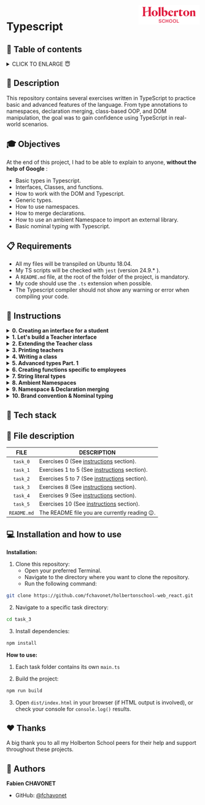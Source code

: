 <img height="50px" align="right" src="https://raw.githubusercontent.com/fchavonet/fchavonet/main/assets/images/logo-holberton_school.png" alt="Holberton School logo">

# Typescript

## 🔖 Table of contents

<details>
    <summary>
        CLICK TO ENLARGE 😇
    </summary>
    📄 <a href="#description">Description</a>
    <br>
    🎓 <a href="#objectives">Objectives</a>
    <br>
    📋 <a href="#requirements">Requirements</a>
    <br>
    📝 <a href="#instructions">Instructions</a>
    <br>
    🔨 <a href="#tech-stack">Tech stack</a>
    <br>
    📂 <a href="#files-description">Files description</a>
    <br>
    💻 <a href="#installation_and_how_to_use">Installation and how to use</a>
    <br>
    ♥️ <a href="#thanks">Thanks</a>
    <br>
    👷 <a href="#authors">Authors</a>
</details>

## 📄 <span id="description">Description</span>

This repository contains several exercises written in TypeScript to practice basic and advanced features of the language. From type annotations to namespaces, declaration merging, class-based OOP, and DOM manipulation, the goal was to gain confidence using TypeScript in real-world scenarios.

## 🎓 <span id="objectives">Objectives</span>

At the end of this project, I had to be able to explain to anyone, **without the help of Google** :

- Basic types in Typescript.
- Interfaces, Classes, and functions.
- How to work with the DOM and Typescript.
- Generic types.
- How to use namespaces.
- How to merge declarations.
- How to use an ambient Namespace to import an external library.
- Basic nominal typing with Typescript.

## 📋 <span id="requirements">Requirements</span>

- All my files will be transpiled on Ubuntu 18.04.
- My TS scripts will be checked with `jest` (version 24.9.* ).
- A `README.md` file, at the root of the folder of the project, is mandatory.
- My code should use the `.ts` extension when possible.
- The Typescript compiler should not show any warning or error when compiling your code.

## 📝 <span id="instructions">Instructions</span>

<details>
    <summary>
        <b>0. Creating an interface for a student</b>
    </summary>
    <br>

Copy the following configuration files (provided above) into the `task_0` directory: `package.json`, `.eslintrc.js`, `tsconfig.json`, `webpack.config.js`.

Write your code in the `js/main.ts` file:

- Write an interface named `Student` that accepts the following elements:
    - `firstName`: string.
    - `lastName`: string.
    - `age`: number.
    - `location`: string.
- Create 2 students variables called `student1` and `student2` and store them into an array named `studentsList`.
- Using Vanilla Javascript, render a table and for each elements in the array, append a new row to the table.
- Each row should contain the first name of the student and the location.

**Requirements:**

- When running, Webpack should return `No type errors found`.
- Every variable should use TypeScript when possible.

#
**Repo:**
- GitHub repository: `holbertonschool-web_react`.
- Directory: `TypeScript`.
- File: `task_0/js/main.ts`, `task_0/package.json`, `task_0/.eslintrc.js`, `task_0/tsconfig.json`, `task_0/webpack.config.js`.
<hr>
</details>

<details>
    <summary>
        <b>1. Let's build a Teacher interface</b>
    </summary>
    <br>

Create a directory `task_1` and copy these configuration files into this folder: `package.json`, `tsconfig.json`, `webpack.config.js`.

Write your code in the `js/main.ts` file:

- Write an interface named `Teacher` that accepts the following elements:
  
    - `firstName`: string - can only be set during initialization of an object of this interface.
    - `lastName`: string - can only be set during initialization of an object of this interface.
    - `fullTimeEmployee`: boolean.
    - `yearsOfExperience`: number - optional.
    - `location`: string.
    - Add the possibility to add any attribute to the `Teacher` object like `contract(boolean)` without specifying the name of the attribute:
        - Property should be a string.
        - Type of this property can be anything.

**Requirements:**

When running, Webpack should return No type errors found.
Every variable should use TypeScript when possible.

**Example:**

```bash
const teacher3: Teacher = {
  firstName: 'John',
  fullTimeEmployee: false,
  lastName: 'Doe',
  location: 'London',
  contract: false,
};

console.log(teacher3);

// should print
// Object
// contract: false
// firstName: "John"
// fullTimeEmployee: false
// lastName: "Doe"
// location: "London"
```

#
**Repo:**
- GitHub repository: `holbertonschool-web_react`.
- Directory: `TypeScript`.
- File: `task_1/js/main.ts`, `task_1/webpack.config.js`, `task_1/tsconfig.json`, `task_1/package.json`.
<hr>
</details>

<details>
    <summary>
        <b>2. Extending the Teacher class</b>
    </summary>
    <br>

Write an interface named `Directors` that extends `Teacher`. It requires an attribute named `numberOfReports(number)`.

**Example:**

```bash
const director1: Directors = {
  firstName: 'John',
  lastName: 'Doe',
  location: 'London',
  fullTimeEmployee: true,
  numberOfReports: 17,
};
console.log(director1);

// should print
// Object
// firstName: "John"
// fullTimeEmployee: true
// lastName: "Doe"
// location: "London"
// numberOfReports: 17
```

#
**Repo:**
- GitHub repository: `holbertonschool-web_react`.
- Directory: `TypeScript`.
- File: `task_1/js/main.ts`.
<hr>
</details>

<details>
    <summary>
        <b>3. Printing teachers</b>
    </summary>
    <br>

Write a function `printTeacher`:

- It accepts two arguments `firstName` and `lastName`.
- It returns the first letter of the firstName and the full lastName.
- Example: `printTeacher("John", "Doe") -> J. Doe`.

Write an interface for the function named `printTeacherFunction`.

#
**Repo:**
- GitHub repository: `holbertonschool-web_react`.
- Directory: `TypeScript`.
- File: `task_1/js/main.ts`.
<hr>
</details>

<details>
    <summary>
        <b>4. Writing a class</b>
    </summary>
    <br>

Write a Class named `StudentClass`:

- The constructor accepts `firstName(string)` and `lastName(string)` arguments.
- The class has a method named `workOnHomework` that return the string `Currently working`.
- The class has a method named `displayName`. It returns the firstName of the student.
- The constructor of the class should be described through an Interface.
- The class should be described through an Interface.

**Requirements:**

- You can reuse the Webpack configuration from the previous exercise to compile the code.
- When running `npm run build`, no TypeScript error should be displayed.
- Every variable should use TypeScript when possible.

#
**Repo:**
- GitHub repository: `holbertonschool-web_react`.
- Directory: `TypeScript`.
- File: `task_1/js/main.ts`.
<hr>
</details>

<details>
    <summary>
        <b>5. Advanced types Part. 1</b>
    </summary>
    <br>

Create the `DirectorInterface` interface with the 3 expected methods:

- `workFromHome()` returning a string.
- `getCoffeeBreak()` returning a string.
- `workDirectorTasks()` returning a string.
  
Create the `TeacherInterface` interface with the 3 expected methods:

- `workFromHome()` returning a string.
- `getCoffeeBreak()` returning a string.
- `workTeacherTasks()` returning a string.
  
Create a class `Director` that will implement `irectorInterface`:

- `workFromHome` should return the string `Working from home`.
- `getCoffeeBreak` should return the string `Getting a coffee break`.
- `workDirectorTasks` should return the string `Getting to director tasks`.

Create a class `Teacher` that will implement `TeacherInterface`:

`workFromHome` should return the string `Cannot work from home`.
`getCoffeeBreak` should return the string `Cannot have a break`.
`workTeacherTasks` should return the string `Getting to work`.

Create a function ``createEmployee with the following requirements:

- It can return either a `Director` or a `Teacher` instance
- It accepts 1 arguments:
    - `salary` (either number or string)
- If `salary` is a number and less than 500 - It should return a new Teacher. Otherwise it should return a `Director`.

**Expected result:**

```bash
console.log(createEmployee(200));
Teacher
console.log(createEmployee(1000));
Director
console.log(createEmployee('$500'));
Director
```

#
**Repo:**
- GitHub repository: `holbertonschool-web_react`.
- Directory: `TypeScript`.
- File: `task_2/js/main.ts`, `task_2/webpack.config.js`, `task_2/tsconfig.json`, `task_2/package.json`.
<hr>
</details>

<details>
    <summary>
        <b>6. Creating functions specific to employees</b>
    </summary>
    <br>

Write a function `isDirector`:

- It accepts `employee` as an argument.
- It will be used as a type predicate and if the employee is a director.

Write a function `executeWork`:

- It accepts `employee` as an argument.
- If the employee is a Director, it will call `workDirectorTasks`.
- If the employee is a Teacher, it will call `workTeacherTasks`.

**Expected result:**

```bash
executeWork(createEmployee(200));
Getting to work
executeWork(createEmployee(1000));
Getting to director tasks
```

#
**Repo:**
- GitHub repository: `holbertonschool-web_react`.
- Directory: `TypeScript`.
- File: `task_2/js/main.ts`.
<hr>
</details>

<details>
    <summary>
        <b>7. String literal types</b>
    </summary>
    <br>

Write a String literal type named `Subjects` allowing a variable to have the value `Math` or `History` only. Write a function named `teachClass`:

- It takes `todayClass` as an argument.
- It will return the string `Teaching Math` if `todayClass` is `Math`.
- It will return the string `Teaching History` if `todayClass` is `History`.

Expected result:

```bash
teachClass('Math');
Teaching Math
teachClass('History');
Teaching History
```

#
**Repo:**
- GitHub repository: `holbertonschool-web_react`.
- Directory: `TypeScript`.
- File: `task_2/js/main.ts`.
<hr>
</details>

<details>
    <summary>
        <b>8. Ambient Namespaces</b>
    </summary>
    <br>

Create a directory called `task_3` and copy these configuration files into it: `package.json`, `webpack.config.js`, `tsconfig.json`.

The first part of will require that you build an `interface` and a `type`. Inside a file named `interface.ts`:

- Create a type `RowID` and set it equal to `number`.
- Create an interface `RowElement` that contains these 3 fields:
    - `firstName: string`.
    - `lastName: string`.
    - `age?: number`.

You are building the next part of the application architecture. The goal is to save the entities to a database. Because of time constraints, you can’t write a connector to the database, and you decided to download a library called `crud.js`. Copy this file into the `task_3/js` directory.

**Here it is:**

```bash
export function insertRow(row) {
  console.log('Insert row', row);
  return Math.floor(Math.random() * Math.floor(1000));
}

export function deleteRow(rowId) {
  console.log('Delete row id', rowId);
  return;
}

export function updateRow(rowId, row) {
  console.log(`Update row ${rowId}`, row);

  return rowId;
}
```

Write an ambient file within `task_3/js`, named `crud.d.ts` containing the type declarations for each crud function. At the top of the file import `RowID` and RowElement from `interface.ts`.

In `main.ts`:

- At the top of the file create a `triple slash directive` that includes all the dependencies from `crud.d.ts`.
- Import the `rowID` type and `rowElement` from `interface.ts`.
- Import everything from `crud.js` as `CRUD`.

Create an object called `row` with the type `RowElement` with the fields set to these values:

- `firstName: Guillaume`.
- `lastName: Salva`.
  
Create a `const` variable named `newRowID` with the type `RowID` and assign the value the `insertRow` command.

Next, create a `const` variable named `updatedRow` with the type `RowElement` and update `row` with an age field set to `23`.

Finally, call the `updateRow` and `deleteRow` commands.

**Expected result:**

```bash
const obj = {firstName: "Guillaume", lastName: "Salva"};
CRUD.insertRow(obj)
// Insert row {firstName: "Guillaume", lastName: "Salva"}

const updatedRow: RowElement = { firstName: "Guillaume", lastName: "Salva", age: 23 };
CRUD.updateRow(newRowID, updatedRow);
// Update row 125 {firstName: "Guillaume", lastName: "Salva", age: 23}

CRUD.deleteRow(125);
// Delete row id 125
```

**Requirements:**

- When running `npm run build`, no TypeScript error should be displayed.
- Every variable should use TypeScript when possible.
- The main file and the ambient file should both import the types defined in the interface file.
- You can easily test your ambient file by looking at the intellisense of your IDE when using the 3rd party functions.

#
**Repo:**
- GitHub repository: `holbertonschool-web_react`.
- Directory: `TypeScript`.
- File: `task_3/js/main.ts`, `task_3/js/interface.ts`, `task_3/js/crud.d.ts`.
<hr>
</details>

<details>
    <summary>
        <b>9. Namespace & Declaration merging</b>
    </summary>
    <br>

Create a new directory `task_4`:

In `task_4/js/subjects`:

Create a file `Teacher.ts` and write a `Teacher` interface in a namespace named `Subjects`:

- The interface requires `firstName` and `lastName` as string.

Create a `file Subject.ts` and write a `Subject` class in the same namespace named `Subjects`:

- The class has one attribute `teacher` that implements the `Teacher` interface.
- The class has one setter method `setTeacher` that accepts a `teacher` in argument (and as setter, set the instance attribute `teacher` with it)

Create a file `Cpp.ts` and make the following modifications in the same namespace:

- Using declaration merging, add a new optional attribute `experienceTeachingC` (number) to the `Teacher` interface.
- Create a class `Cpp` extending from `Subject`.
- Write a method named `getRequirements` that will return a string `Here is the list of requirements for Cpp`.
- Write a method named `getAvailableTeacher` that will return a string `Available Teacher: <first name of teacher>`.
- If the teacher doesn’t have any experience in teaching C, then the method should return a string `No available teacher`.

Create a file `React.ts` and write a `React Class` in the same namespace.:

- Add a new attribute `experienceTeachingReact?` (number) to the `Teacher` interface.
- In the class, write a method named `getRequirements` that will return a string `Here is the list of requirements for React`.
- Write a method named `getAvailableTeacher` that will return a string `Available Teacher: <first name of teacher>`.
- If the teacher doesn’t have any experience in teaching React, then the method should return a string `No available teacher`.

Create a file `Java.ts` and write a `Java Class` in the same namespace:

- Add a new attribute `experienceTeachingJava?` (number) to the `Teacher` interface.
- In the class, write a method named `getRequirements` that will return a string `Here is the list of requirements for Java`.
- Write a method named `getAvailableTeacher` that will return a string `Available Teacher: <first name of teacher>`.
- If the teacher doesn’t have any experience in teaching Java, then the method should return a string `No available teacher`.

#
**Repo:**
- GitHub repository: `holbertonschool-web_react`.
- Directory: `TypeScript`.
- File: `task_4/package.json`, `task_4/tsconfig.json`, `task_4/js/subjects/Cpp.ts`, `task_4/js/subjects/Java.ts`, `task_4/js/subjects/React.ts`, `task_4/js/subjects/Subject.ts`, `task_4/js/subjects/Teacher.ts`.
<hr>
</details>

<details>
    <summary>
        <b>10. Brand convention & Nominal typing</b>
    </summary>
    <br>

Create a directory `task_5` and copy these configuration files into the root of `task_5: package.json`, `tsconfig.json`, `webpack.config.js`.

Create two interfaces `MajorCredits` and `MinorCredits` in `task_5/js/main.ts`:

- Each interface defines a number named `credits`.
- Add a brand property to each interface in order to uniquely identify each of them.
  
Create two functions named `sumMajorCredits` and `sumMinorCredits` in `task_5/js/main.ts`:

- Each function takes two arguments `subject1` and `subject2`.
- `sumMajorCredits` returns `MajorCredits` value and `sumMinorCredits` returns `MinorCredits` value.
- Each function sums the credits of the two subjects.

#
**Repo:**
- GitHub repository: `holbertonschool-web_react`.
- Directory: `TypeScript`.
- File: `task_5/js/main.ts`, `task_5/package.json`, `task_5/webpack.config.js`, `task_5/tsconfig.json`.
<hr>
</details>

## 🔨 <span id="tech-stack">Tech stack</span>

<p align="left">
</p>

## 📂 <span id="files-description">File description</span>

| **FILE**    | **DESCRIPTION**                                                          |
| :---------: | ------------------------------------------------------------------------ |
| `task_0`    | Exercises 0 (See <a href="#instructions">instructions</a> section).      |
| `task_1`    | Exercises 1 to 5 (See <a href="#instructions">instructions</a> section). |
| `task_2`    | Exercises 5 to 7 (See <a href="#instructions">instructions</a> section). |
| `task_3`    | Exercises 8 (See <a href="#instructions">instructions</a> section).      |
| `task_4`    | Exercises 9 (See <a href="#instructions">instructions</a> section).      |
| `task_5`    | Exercises 10 (See <a href="#instructions">instructions</a> section).     |
| `README.md` | The README file you are currently reading 😉.                            |

## 💻 <span id="installation_and_how_to_use">Installation and how to use</span>

**Installation:**

1. Clone this repository:
    - Open your preferred Terminal.
    - Navigate to the directory where you want to clone the repository.
    - Run the following command:

```bash
git clone https://github.com/fchavonet/holbertonschool-web_react.git
```

2. Navigate to a specific task directory:

```bash
cd task_3
```

3. Install dependencies:

```bash
npm install
```

**How to use:**

1. Each task folder contains its own `main.ts`

2. Build the project:

```bash
npm run build
```

3. Open `dist/index.html` in your browser (if HTML output is involved), or check your console for `console.log()` results.

## ♥️ <span id="thanks">Thanks</span>

A big thank you to all my Holberton School peers for their help and support throughout these projects.

## 👷 <span id="authors">Authors</span>

**Fabien CHAVONET**
- GitHub: [@fchavonet](https://github.com/fchavonet)
